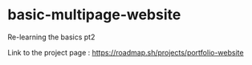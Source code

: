 # basic-multipage-website
Re-learning the basics pt2

Link to the project page : https://roadmap.sh/projects/portfolio-website